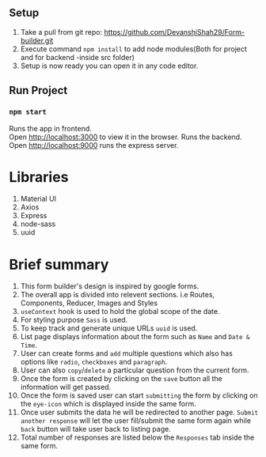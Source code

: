## Setup
1. Take a pull from git repo: https://github.com/DevanshiShah29/Form-builder.git
2. Execute command `npm install` to add node modules(Both for project and for backend -inside src folder)
3. Setup is now ready you can open it in any code editor.

## Run Project

### `npm start` 

Runs the app in frontend.<br />
Open [http://localhost:3000](http://localhost:3000) to view it in the browser.
Runs the backend.<br />
Open [http://localhost:9000](http://localhost:9000) runs the express server.

# Libraries
1. Material UI
2. Axios
3. Express
4. node-sass
5. uuid

# Brief summary
1. This form builder's design is inspired by google forms.
2. The overall app is divided into relevent sections. i.e Routes, Components, Reducer, Images and Styles
3. `useContext` hook is used to hold the global scope of the date.
4. For styling purpose `Sass` is used.
5. To keep track and generate unique URLs `uuid` is used.
6. List page displays information about the form such as `Name` and `Date & Time`.
7. User can create forms and `add` multiple questions which also has options like `radio`, `checkboxes` and `paragraph`.
8. User can also `copy`/`delete` a particular question from the current form.
9. Once the form is created by clicking on the `save` button all the information will get passed. 
10. Once the form is saved user can start `submitting` the form by clicking on the `eye-icon`  which is displayed inside the same form.
11. Once user submits the data he will be redirected to another page. `Submit another response` will let the user fill/submit the same form again while `back` button will take user back to listing page.
12. Total number of responses are listed below the `Responses` tab inside the same form.



